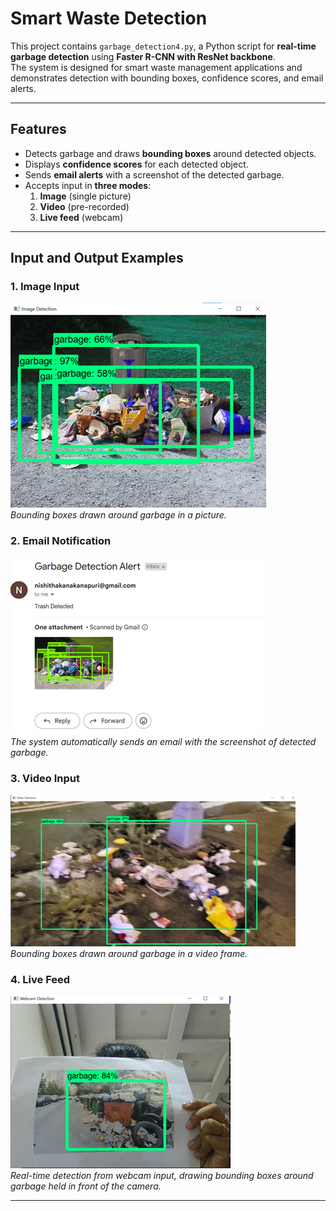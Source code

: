 # Smart Waste Detection

This project contains `garbage_detection4.py`, a Python script for **real-time garbage detection** using **Faster R-CNN with ResNet backbone**.  
The system is designed for smart waste management applications and demonstrates detection with bounding boxes, confidence scores, and email alerts.

---

## Features
- Detects garbage and draws **bounding boxes** around detected objects.  
- Displays **confidence scores** for each detected object.  
- Sends **email alerts** with a screenshot of the detected garbage.  
- Accepts input in **three modes**:
  1. **Image** (single picture)  
  2. **Video** (pre-recorded)  
  3. **Live feed** (webcam)

---

## Input and Output Examples

### 1. Image Input
![Image Input with Bounding Boxes](image%20(7).png)  
*Bounding boxes drawn around garbage in a picture.*

### 2. Email Notification
![Email with Screenshot](image%20(8).png)  
*The system automatically sends an email with the screenshot of detected garbage.*

### 3. Video Input
![Video Frame Detection](image%20(9).png)  
*Bounding boxes drawn around garbage in a video frame.*

### 4. Live Feed
![Live Webcam Detection](image%20(10).png)  
*Real-time detection from webcam input, drawing bounding boxes around garbage held in front of the camera.*

---

